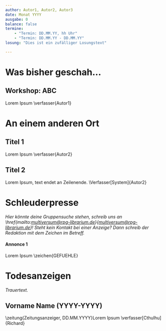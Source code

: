 ```yaml
---
author: Autor1, Autor2, Autor3
date: Monat YYYY
ausgabe: 0
balance: false
termine:
    - "Termin: DD.MM.YY, hh Uhr"
    - "Termin: DD.MM.YY - DD.MM.YY"
losung: "Dies ist ein zufälliger Losungstext"

---
```


# Was bisher geschah...

## Workshop: ABC
Lorem Ipsum
\verfasser{Autor1}

# An einem anderen Ort

## Titel 1
Lorem Ipsum
\verfasser{Autor2}

## Titel 2
Lorem Ipsum, text endet an Zeilenende.
\Verfasser[System]{Autor2}



# Schleuderpresse
*Hier könnte deine Gruppensuche stehen, schreib uns an \href{mailto:multiversum@rpg-librarium.de}{multiversum@rpg-librarium.de}! Steht kein Kontakt bei einer Anzeige? Dann schreib der Redaktion mit dem Zeichen im Betreff.*

#### Annonce 1
Lorem Ipsum
\zeichen{GEFUEHLE}

# Todesanzeigen
*Trauertext.*

## Vorname Name (YYYY-YYYY)
\zeitung{Zeitungsanzeiger, DD.MM.YYYY}Lorem Ipsum
\verfasser[Cthulhu]{Richard}
